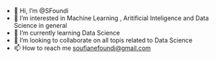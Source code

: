 - 👋 Hi, I’m @SFoundi
- 👀 I’m interested in Machine Learning , Aritificial Inteligence and Data Science in general
- 🌱 I’m currently learning  Data Science 
- 💞️ I’m looking to collaborate on all topis related to Data Science
- 📫 How to reach me soufianefoundi@gmail.com

<!---
SFoundi/SFoundi is a ✨ special ✨ repository because its `README.md` (this file) appears on your GitHub profile.
You can click the Preview link to take a look at your changes.
--->
